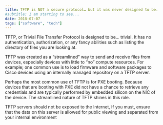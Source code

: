 ```yaml
---
title: TFTP is NOT a secure protocol… but it was never designed to be.
#subtitle: I am starting to see...
date: 2018-07-07
tags: ["software", "tech"]
---
```


TFTP, or Trivial File Transfer Protocol is designed to be… trivial. It has no authentication, authorization, or any fancy abilities such as listing the directory of files you are looking at.

TFTP was created as a “streamlined” way to send and receive files from devices, especially devices with little to “no” compute resources. For example; one common use is to load firmware and software packages to Cisco devices using an internally managed repository on a TFTP server. 

Perhaps the most common use of TFTP is for PXE booting. Because devices that are booting with PXE did not have a chance to retrieve any credentials and are typically performed by embedded silicon on the NIC of the device. The streamlined nature of TFTP shines in this role. 

TFTP servers should not be exposed to the Internet, If you must, ensure that the data on this server is allowed for public viewing and separated from your internal environment
